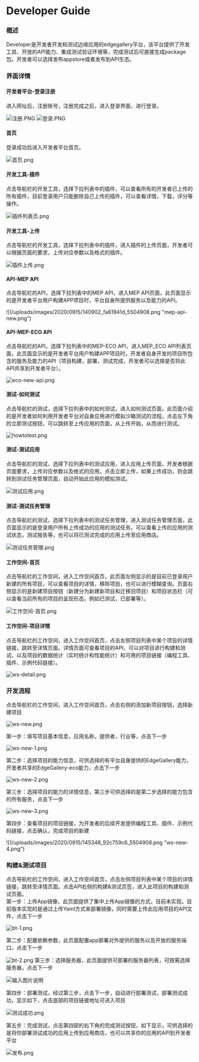 Developer Guide
============

### 概述

Developer是开发者开发和测试边缘应用的edgegallery平台，该平台提供了开发工具、开放的API能力、集成测试验证环境等，完成测试后可直接生成package包。开发者可以选择发布appstore或者发布到API生态。

### 界面详情
#### 开发者平台-登录注册
 
 进入网址后，注册账号，注册完成之后，进入登录界面，进行登录。

![](/uploads/images/2020/0908/163000_767c7da4_5416924.png "注册.PNG")
![](/uploads/images/2020/0908/163022_fe7cc972_5416924.png "登录.PNG")

#### 首页

 登录成功后进入开发者平台首页。

![](/uploads/images/2020/0910/203347_7c79c40a_7625288.png "首页.png")

#### 开发工具-插件

 点击导航栏的开发工具，选择下拉列表中的插件，可以查看所有的开发者已上传的所有插件，目前登录用户只能删除自己上传的插件，可以查看详情，下载，评分等操作。

![](/uploads/images/2020/0915/100113_a5e86049_5504908.png "插件列表页.png")

#### 开发工具-上传

 点击导航栏的开发工具，选择下拉列表中的插件，进入插件的上传页面，开发者可以根据页面的要求，上传对应参数以及格式的插件。

![](/uploads/images/2020/0915/100742_b5d51d5a_5504908.png "插件上传.png")

#### API-MEP API

 点击导航栏的API，选择下拉列表中的MEP API，进入MEP API页面，此页面显示的是开发者平台用户构建APP项目时，平台自身所提供服务以及能力的API。

![(/uploads/images/2020/0915/140902_fa81941d_5504908.png "mep-api-new.png")

#### API-MEP-ECO API

 点击导航栏的API，选择下拉列表中的MEP-ECO API，进入MEP_ECO API列表页面，此页面显示的是开发者平台用户构建APP项目时，开发者自身开发的项目所包含的服务及能力的API（项目构建，部署，测试完成，开发者可以选择是否将此API共享到开发者平台）。

![](/uploads/images/2020/0915/140928_610b247e_5504908.png "eco-new-api.png")

#### 测试-如何测试

 点击导航栏的测试，选择下拉列表中的如何测试，进入如何测试页面，此页面介绍的是开发者如何利用开发者平台对自身应用进行模拟沙箱测试的流程。点击左下角的立即测试按钮，可以跳转至上传应用的页面，从上传开始，从而进行测试。

![](/uploads/images/2020/0915/111122_dd972008_5504908.png "howtotest.png")

#### 测试-测试应用

 点击导航栏的测试，选择下拉列表中的测试应用，进入应用上传页面，开发者根据页面要求，上传对应参数以及格式的应用。点击立即上传，如果上传成功，则会跳转到测试任务管理页面，自动开始此应用的模拟测试。

![](/uploads/images/2020/0915/112903_60ae05d4_5504908.png "测试应用.png")

#### 测试-测试任务管理

 点击导航栏的测试，选择下拉列表中的测试任务管理，进入测试任务管理页面，此页面显示的是登录用户所有上传成功的应用的测试任务。可以查看上传的应用的测试状态，测试报告等，也可以将已测试完成的应用上传至应用商店。

![](/uploads/images/2020/0915/113433_718e3cb3_5504908.png "测试任务管理.png")

#### 工作空间-首页

 点击导航栏的工作空间，进入工作空间首页，此页面左侧显示的是目前已登录用户新建的所有项目，可以查看项目的详情，移除项目，也可以进行模糊查询。页面右侧显示的是新建项目按钮（新建分为新建新项目和迁移旧项目）和项目状态栏（可以查看当前所有的项目的呈现形态，例如已测试，已部署等）。

![](/uploads/images/2020/0915/141614_aad7c08a_5504908.png "工作空间-首页.png")

#### 工作空间-项目详情
 点击导航栏的工作空间，进入工作空间首页，点击左侧项目列表中某个项目的详情链接，跳转至详情页面。详情页面可查看项目的API，可以对项目进行构建和测试，以及项目的数据统计（实时统计和性能统计）和可用的项目链接（编程工具、插件、示例代码链接）。

![](/uploads/images/2020/0915/143742_f220e3a2_5504908.png "ws-detail.png")

### 开发流程
点击导航栏的工作空间，进入工作空间首页，点击右侧的添加新项目按钮，选择新建项目

![](/uploads/images/2020/0915/144026_91b6d687_5504908.png "ws-new.png")

第一步：填写项目基本信息，应用名称，提供者，行业等，点击下一步

![](/uploads/images/2020/0915/144208_a5995284_5504908.png "ws-new-1.png")

第二步：选择项目的能力信息，可供选择的有平台自身提供的EdgeGallery能力，开发者共享的EdgeGallery-eco能力，点击下一步

![](/uploads/images/2020/0915/144501_10042234_5504908.png "ws-new-2.png")

第三步：选择项目的能力的详情信息，第三步可供选择的是第二步选择的能力包含的所有服务，点击下一步

![](/uploads/images/2020/0915/144910_8db3281c_5504908.png "ws-new-3.png")

第四步：查看项目的项目链接，为开发者的后续开发提供编程工具、插件、示例代码链接，点击确认，完成项目的新建

![(/uploads/images/2020/0915/145348_92c759c6_5504908.png "ws-new-4.png")

### 构建&测试项目
点击导航栏的工作空间，进入工作空间首页，点击左侧项目列表中某个项目的详情链接，跳转至详情页面。点击API右侧的构建&测试页签，进入此项目的构建和测试页面。<br>
第一步：上传App镜像，此页面提供了集中上传App镜像的方式，目前未实现。目前版本实现的是通过上传Yaml方式来部署镜像，同时需要上传此应用项目的API文件，点击下一步

![](/uploads/images/2020/0915/150855_59e76352_5504908.png "bt-1.png")

第二步：配置依赖参数，此页面配置app部署对外提供的服务以及开放的服务端口，点击下一步

![](/uploads/images/2020/0915/151856_54dcb73d_5504908.png "bt-2.png")
第三步：选择服务器，此页面提供可部署的服务器列表，可按需选择服务器，点击下一步

![输入图片说明](/uploads/images/2020/0915/152037_f95e5aec_5504908.png "bt-3.png")

第四步：部署测试，经过第三步，点击下一步，自动进行部署测试，部署测试成功，显示如下，点击底部的项目链接地址可进入项目

![](/uploads/images/2020/0915/154022_c5bbe37c_5504908.png "测试成功.png")

第五步：完成测试，点击第四部的右下角的完成测试按钮，如下显示，可供选择的是将你部署测试成功的应用上传到应用商店，也可以共享你的应用的API到开发者平台

![](/uploads/images/2020/0915/154320_531f8f89_5504908.png "发布.png")



